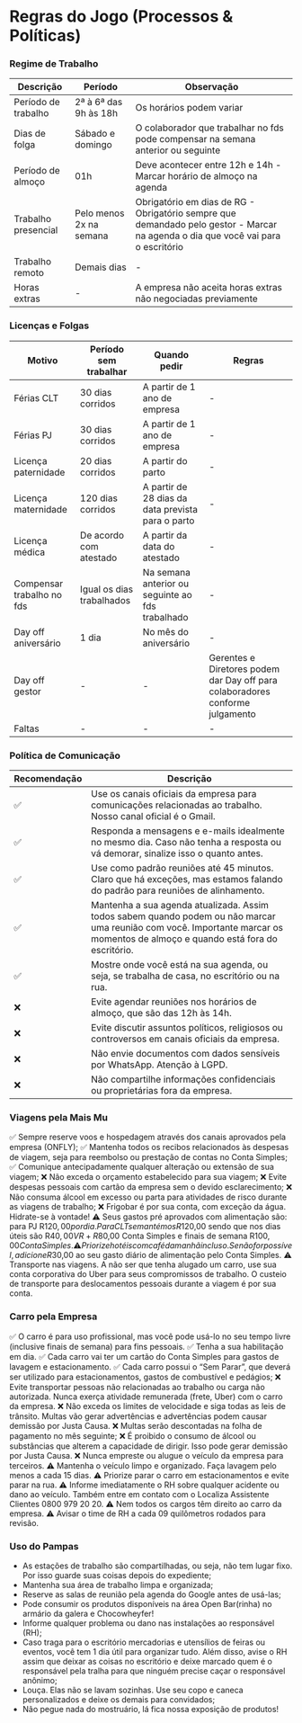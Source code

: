 # Regras do Jogo (Processos & Políticas)

### Regime de Trabalho

|Descrição|Período|Observação|
|---------|-------|----------|
|Período de trabalho|2ª à 6ª das 9h às 18h|Os horários podem variar|
|Dias de folga|Sábado e domingo|O colaborador que trabalhar no fds pode compensar na semana anterior ou seguinte|
|Período de almoço|01h|Deve acontecer entre 12h e 14h - Marcar horário de almoço na agenda|
|Trabalho presencial|Pelo menos 2x na semana|Obrigatório em dias de RG - Obrigatório sempre que demandado pelo gestor - Marcar na agenda o dia que você vai para o escritório|
|Trabalho remoto|Demais dias|-|
|Horas extras|-|A empresa não aceita horas extras não negociadas previamente|

### Licenças e Folgas

|Motivo|Período sem trabalhar|Quando pedir|Regras|
|------|---------------------|------------|------|
|Férias CLT|30 dias corridos|A partir de 1 ano de empresa|-|	
|Férias PJ|30 dias corridos|A partir de 1 ano de empresa|-|	
|Licença paternidade|20 dias corridos|A partir do parto|-|
|Licença maternidade|120 dias corridos|A partir de 28 dias da data prevista para o parto|-|	
|Licença médica|De acordo com atestado|A partir da data do atestado|-|
|Compensar trabalho no fds|Igual os dias trabalhados|Na semana anterior ou seguinte ao fds trabalhado|-|	
|Day off aniversário|1 dia|No mês do aniversário|-|	
|Day off gestor|-|-|Gerentes e Diretores podem dar Day off para colaboradores conforme julgamento|
|Faltas|-|-|-|	 

### Política de Comunicação

|Recomendação|Descrição|
|------------|---------|
|✅|Use os canais oficiais da empresa para comunicações relacionadas ao trabalho. Nosso canal oficial é o Gmail.|
|✅|Responda a mensagens e e-mails idealmente no mesmo dia. Caso não tenha a resposta ou vá demorar, sinalize isso o quanto antes.|
|✅|Use como padrão reuniões até 45 minutos. Claro que há exceções, mas estamos falando do padrão para reuniões de alinhamento.|
|✅|Mantenha a sua agenda atualizada. Assim todos sabem quando podem ou não marcar uma reunião com você. Importante marcar os momentos de almoço e quando está fora do escritório.|
|✅|Mostre onde você está na sua agenda, ou seja, se trabalha de casa, no escritório ou na rua.|
|❌|Evite agendar reuniões nos horários de almoço, que são das 12h às 14h.|
|❌|Evite discutir assuntos políticos, religiosos ou controversos em canais oficiais da empresa.|
|❌|Não envie documentos com dados sensíveis por WhatsApp. Atenção à LGPD.|
|❌|Não compartilhe informações confidenciais ou proprietárias fora da empresa.|

### Viagens pela Mais Mu

✅ Sempre reserve voos e hospedagem através dos canais aprovados pela empresa (ONFLY);
✅ Mantenha todos os recibos relacionados às despesas de viagem, seja para reembolso ou prestação de contas no Conta Simples;
✅ Comunique antecipadamente qualquer alteração ou extensão de sua viagem;
❌ Não exceda o orçamento estabelecido para sua viagem;
❌ Evite despesas pessoais com cartão da empresa sem o devido esclarecimento;
❌ Não consuma álcool em excesso ou parta para atividades de risco durante as viagens de trabalho;
❌ Frigobar é por sua conta, com exceção da água. Hidrate-se à vontade!
⚠️ Seus gastos pré aprovados com alimentação são: para PJ R$120,00 por dia. Para CLT se mantém os R$120,00 sendo que nos dias úteis são R$40,00 VR + R$80,00 Conta Simples e finais de semana R$100,00 Conta Simples.
⚠️ Priorize hotéis com café da manhã incluso. Se não for possível, adicione R$30,00 ao seu gasto diário de alimentação pelo Conta Simples.
⚠️ Transporte nas viagens. A não ser que tenha alugado um carro, use sua conta corporativa do Uber para seus compromissos de trabalho. O custeio de transporte para deslocamentos pessoais durante a viagem é por sua conta.

### Carro pela Empresa

✅ O carro é para uso profissional, mas você pode usá-lo no seu tempo livre (inclusive finais de semana) para fins pessoais.
✅ Tenha a sua habilitação em dia.
✅ Cada carro vai ter um cartão do Conta Simples para gastos de lavagem e estacionamento.
✅ Cada carro possui o “Sem Parar”, que deverá ser utilizado para estacionamentos, gastos de combustível e pedágios;
❌ Evite transportar pessoas não relacionadas ao trabalho ou carga não autorizada. Nunca exerça atividade remunerada (frete, Uber) com o carro da empresa.
❌ Não exceda os limites de velocidade e siga todas as leis de trânsito. Multas vão gerar advertências e advertências podem causar demissão por Justa Causa.
❌ Multas serão descontadas na folha de pagamento no mês seguinte;
❌ É proibido o consumo de álcool ou substâncias que alterem a capacidade de dirigir. Isso pode gerar demissão por Justa Causa.
❌ Nunca empreste ou alugue o veículo da empresa para terceiros.
⚠️ Mantenha o veículo limpo e organizado. Faça lavagem pelo menos a cada 15 dias.
⚠️ Priorize parar o carro em estacionamentos e evite parar na rua.
⚠️ Informe imediatamente o RH sobre qualquer acidente ou dano ao veículo. Também entre em contato com o Localiza Assistente Clientes 0800 979 20 20. 
⚠️ Nem todos os cargos têm direito ao carro da empresa.
⚠️ Avisar o time de RH a cada 09 quilômetros rodados para revisão.

### Uso do Pampas

- As estações de trabalho são compartilhadas, ou seja, não tem lugar fixo. Por isso guarde suas coisas depois do expediente;
- Mantenha sua área de trabalho limpa e organizada;
- Reserve as salas de reunião pela agenda do Google antes de usá-las;
- Pode consumir os produtos disponíveis na área Open Bar(rinha) no armário da galera e Chocowheyfer!
- Informe qualquer problema ou dano nas instalações ao responsável (RH);
- Caso traga para o escritório mercadorias e utensílios de feiras ou eventos, você tem 1 dia útil para organizar tudo. Além disso, avise o RH assim que deixar as coisas no escritório e deixe marcado quem é o responsável pela tralha para que ninguém precise caçar o responsável anônimo;
- Louça. Elas não se lavam sozinhas. Use seu copo e caneca personalizados e deixe os demais para convidados;
- Não pegue nada do mostruário, lá fica nossa exposição de produtos!
